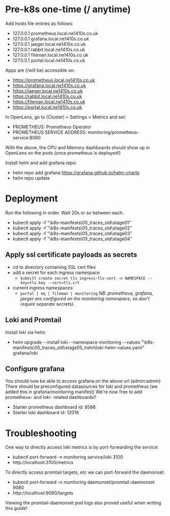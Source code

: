# Pre-k8s one-time (/ anytime)
Add hosts file entries as follows:
  - 127.0.0.1 prometheus.local.ne1410s.co.uk
  - 127.0.0.1 grafana.local.ne1410s.co.uk
  - 127.0.0.1 jaeger.local.ne1410s.co.uk
  - 127.0.0.1 rabbit.local.ne1410s.co.uk
  - 127.0.0.1 fileman.local.ne1410s.co.uk
  - 127.0.0.1 portal.local.ne1410s.co.uk

Apps are (/will be) accessible on:
  - https://prometheus.local.ne1410s.co.uk
  - https://grafana.local.ne1410s.co.uk
  - https://jaeger.local.ne1410s.co.uk
  - https://rabbit.local.ne1410s.co.uk
  - https://fileman.local.ne1410s.co.uk
  - https://portal.local.ne1410s.co.uk
  
In OpenLens, go to (Cluster) > Settings > Metrics and set:
  - PROMETHEUS: Prometheus Operator
  - PROMETHEUS SERVICE ADDRESS: monitoring/prometheus-service:8080

With the above, the CPU and Memory dashboards should show up in OpenLens on the pods (once prometheus is deployed!)

Install helm and add grafana repo:
  - helm repo add grafana https://grafana.github.io/helm-charts
  - helm repo update

# Deployment
Run the following in order. Wait 20s or so between each:
  - kubectl apply -f "<REPO>\k8s-manifests\05_traces_old\stage01"
  - kubectl apply -f "<REPO>\k8s-manifests\05_traces_old\stage02"
  - kubectl apply -f "<REPO>\k8s-manifests\05_traces_old\stage03"
  - kubectl apply -f "<REPO>\k8s-manifests\05_traces_old\stage04"

## Apply ssl certificate payloads as secrets
  - cd to directory containing SSL cert files
  - add a secret for each ingress namespace
    - `kubectl create secret tls ingress-tls-cert -n NAMESPACE --key=tls.key --cert=tls.crt`
  - current ingress namespaces:
    - `portal | mq | fileman | monitoring`
*NB: prometheus, grafana, jaeger are configured on the monitoring namespace, so don't require separate secrets).*

## Loki and Promtail
Install loki via helm:
  - helm upgrade --install loki --namespace monitoring --values "<REPO>\k8s-manifests\05_traces_old\stage05_helm\loki-helm-values.yaml" grafana/loki

## Configure grafana
You should now be able to access grafana on the above url (admin:admin)
There should be preconfigured datasources for loki and prometheus (we added this in grafana/monitoring manifest)
We're now free to add prometheus- and loki- related dashboards!!
  - Starter prometheus dashboard id: 8588
  - Starter loki dashboard id: 12019

# Troubleshooting
One way to directly access loki metrics is by port-forwarding the service:
  - kubectl port-forward -n monitoring service/loki 3100
  - http://localhost:3100/metrics

To directly access promtail targets, etc we can port-forward the daemonset:
  - kubectl port-forward -n monitoring daemonset/promtail-daemonset 9080
  - http://localhost:9080/targets

Viewing the promtail-daemonset pod logs also proved useful when writing this guide!
